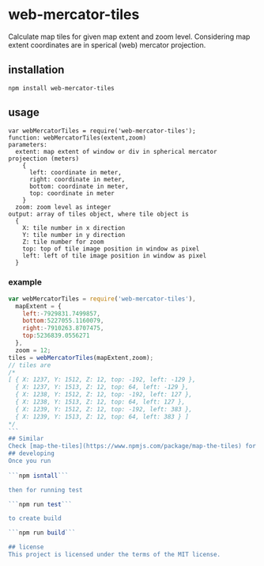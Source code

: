 # web-mercator-tiles
Calculate map tiles for given map extent and zoom level. Considering map extent coordinates are in sperical (web) mercator projection.
## installation

```
npm install web-mercator-tiles
```

## usage
```
var webMercatorTiles = require('web-mercator-tiles');
function: webMercatorTiles(extent,zoom)
parameters:
  extent: map extent of window or div in spherical mercator projeection (meters)
    {
      left: coordinate in meter,
      right: coordinate in meter,
      bottom: coordinate in meter,
      top: coordinate in meter
    }
  zoom: zoom level as integer
output: array of tiles object, where tile object is 
  {
    X: tile number in x direction
    Y: tile number in y direction 
    Z: tile number for zoom
    top: top of tile image position in window as pixel
    left: left of tile image position in window as pixel
  }
```
### example
````javascript
var webMercatorTiles = require('web-mercator-tiles'),
  mapExtent = {
    left:-7929831.7499857,
    bottom:5227055.1160079,
    right:-7910263.8707475,
    top:5236839.0556271
  },
  zoom = 12;
tiles = webMercatorTiles(mapExtent,zoom);
// tiles are
/*
[ { X: 1237, Y: 1512, Z: 12, top: -192, left: -129 },
  { X: 1237, Y: 1513, Z: 12, top: 64, left: -129 },
  { X: 1238, Y: 1512, Z: 12, top: -192, left: 127 },
  { X: 1238, Y: 1513, Z: 12, top: 64, left: 127 },
  { X: 1239, Y: 1512, Z: 12, top: -192, left: 383 },
  { X: 1239, Y: 1513, Z: 12, top: 64, left: 383 } ]
*/
```
## Similar
Check [map-the-tiles](https://www.npmjs.com/package/map-the-tiles) for projections other than spherical mercator, and having spherical mecator as default projection.
## developing
Once you run
 
```npm isntall```

then for running test 

```npm run test```

to create build

```npm run build```

## license
This project is licensed under the terms of the MIT license.
